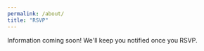 ```yaml
---
permalink: /about/
title: "RSVP"
---
```


Information coming soon! We'll keep you notified once you RSVP.
